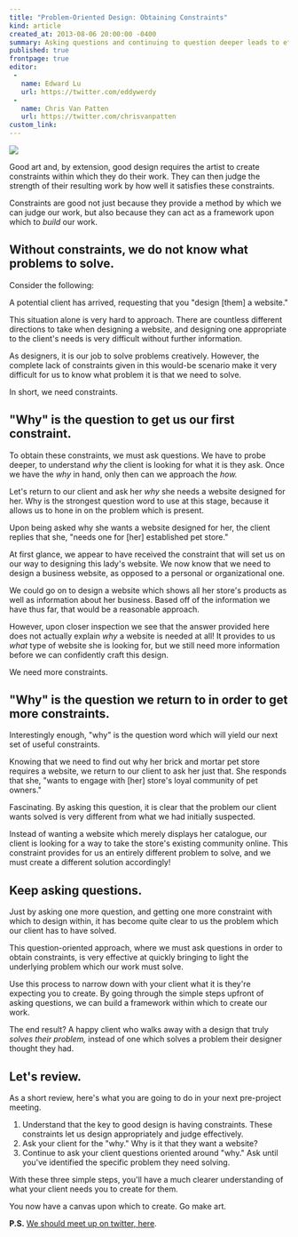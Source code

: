 ```yaml
---
title: "Problem-Oriented Design: Obtaining Constraints"
kind: article
created_at: 2013-08-06 20:00:00 -0400
summary: Asking questions and continuing to question deeper leads to effective constraints within which to design.
published: true
frontpage: true
editor:
 -
   name: Edward Lu
   url: https://twitter.com/eddywerdy
 -
   name: Chris Van Patten
   url: https://twitter.com/chrisvanpatten
custom_link: 
---
```


![](/assets/img/design-constraints-writing.jpg)

<p class="article-intro">Good art and, by extension, good design requires the artist to create constraints within which they do their work. They can then judge the strength of their resulting work by how well it satisfies these constraints.</p>

Constraints are good not just because they provide a method by which we can judge our work, but also because they can act as a framework upon which to *build* our work.

## Without constraints, we do not know what problems to solve.

Consider the following:

A potential client has arrived, requesting that you "design [them] a website."

This situation alone is very hard to approach. There are countless different directions to take when designing a website, and designing one appropriate to the client's needs is very difficult without further information.

As designers, it is our job to solve problems creatively. However, the complete lack of constraints given in this would-be scenario make it very difficult for us to know what problem it is that we need to solve.

In short, we need constraints.

## "Why" is the question to get us our first constraint.

To obtain these constraints, we must ask questions. We have to probe deeper, to understand *why* the client is looking for what it is they ask. Once we have the *why* in hand, only then can we approach the *how.*

Let's return to our client and ask her *why* she needs a website designed for her. Why is the strongest question word to use at this stage, because it allows us to hone in on the problem which is present.

Upon being asked why she wants a website designed for her, the client replies that she, "needs one for [her] established pet store."

At first glance, we appear to have received the constraint that will set us on our way to designing this lady's website. We now know that we need to design a business website, as opposed to a personal or organizational one.

We could go on to design a website which shows all her store's products as well as information about her business. Based off of the information we have thus far, that would be a reasonable approach.

However, upon closer inspection we see that the answer provided here does not actually explain *why* a website is needed at all! It provides to us *what* type of website she is looking for, but we still need more information before we can confidently craft this design.

We need more constraints.

## "Why" is the question we return to in order to get more constraints.

Interestingly enough, "why" is the question word which will yield our next set of useful constraints.

Knowing that we need to find out why her brick and mortar pet store requires a website, we return to our client to ask her just that. She responds that she, "wants to engage with [her] store's loyal community of pet owners."

Fascinating. By asking this question, it is clear that the problem our client wants solved is very different from what we had initially suspected.

Instead of wanting a website which merely displays her catalogue, our client is looking for a way to take the store's existing community online. This constraint provides for us an entirely different problem to solve, and we must create a different solution accordingly!

## Keep asking questions.

Just by asking one more question, and getting one more constraint with which to design within, it has become quite clear to us the problem which our client has to have solved.

This question-oriented approach, where we must ask questions in order to obtain constraints, is very effective at quickly bringing to light the underlying problem which our work must solve.

Use this process to narrow down with your client what it is they're expecting you to create. By going through the simple steps upfront of asking questions, we can build a framework within which to create our work.

The end result? A happy client who walks away with a design that truly *solves their problem,* instead of one which solves a problem their designer thought they had.

## Let's review.

As a short review, here's what you are going to do in your next pre-project meeting.

1. Understand that the key to good design is having constraints. These constraints let us design appropriately and judge effectively.
2. Ask your client for the "why." Why is it that they want a website?
3. Continue to ask your client questions oriented around "why." Ask until you've identified the specific problem they need solving.

With these three simple steps, you'll have a much clearer understanding of what your client needs you to create for them.

You now have a canvas upon which to create. Go make art.

**P.S.** [We should meet up on twitter, here](https://twitter.com/lchski).